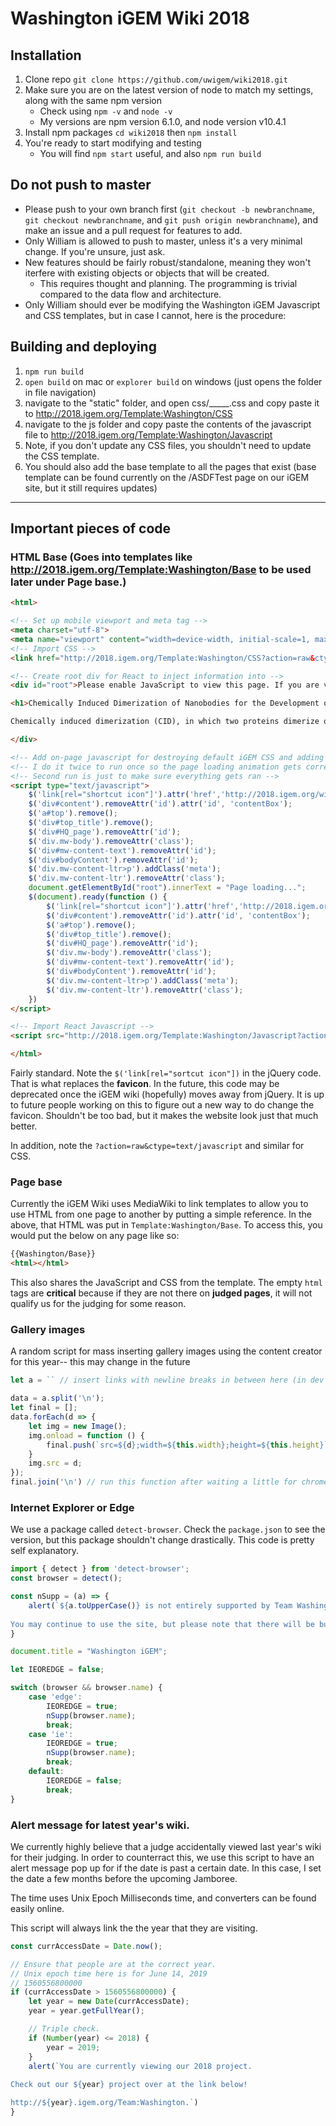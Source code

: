 # Washington iGEM Wiki 2018

## Installation
1. Clone repo `git clone https://github.com/uwigem/wiki2018.git`
2. Make sure you are on the latest version of node to match my settings, along with the same npm version
    * Check using `npm -v` and `node -v`
    * My versions are npm version 6.1.0, and node version v10.4.1
3. Install npm packages `cd wiki2018` then `npm install`
4. You're ready to start modifying and testing
    * You will find `npm start` useful, and also `npm run build`

## Do not push to master
* Please push to your own branch first (`git checkout -b newbranchname`, `git checkout newbranchname`, and `git push origin newbranchname`), and make an issue and a pull request for features to add.
* Only William is allowed to push to master, unless it's a very minimal change. If you're unsure, just ask.
* New features should be fairly robust/standalone, meaning they won't iterfere with existing objects or objects that will be created.
    * This requires thought and planning. The programming is trivial compared to the data flow and architecture.
* Only William should ever be modifying the Washington iGEM Javascript and CSS templates, but in case I cannot, here is the procedure:

## Building and deploying
1. `npm run build`
2. `open build` on mac or `explorer build` on windows (just opens the folder in file navigation)
3. navigate to the "static" folder, and open css/_____.css and copy paste it to http://2018.igem.org/Template:Washington/CSS
4. navigate to the js folder and copy paste the contents of the javascript file to http://2018.igem.org/Template:Washington/Javascript
5. Note, if you don't update any CSS files, you shouldn't need to update the CSS template.
6. You should also add the base template to all the pages that exist (base template can be found currently on the /ASDFTest page on our iGEM site, but it still requires updates)

-----

## Important pieces of code

### HTML Base (Goes into templates like http://2018.igem.org/Template:Washington/Base to be used later under Page base.)

```html
<html>

<!-- Set up mobile viewport and meta tag -->
<meta charset="utf-8">
<meta name="viewport" content="width=device-width, initial-scale=1, maximum-scale=1.0, user-scalable=no, shrink-to-fit=no">
<!-- Import CSS -->
<link href="http://2018.igem.org/Template:Washington/CSS?action=raw&ctype=text/css" type="text/css" rel="stylesheet" />

<!-- Create root div for React to inject information into -->
<div id="root">Please enable JavaScript to view this page. If you are viewing this page with javascript enabled, please contact wkwok16@uw.edu and send a screenshot of the developer console. Here is our project abstract:<br /><br />

<h1>Chemically Induced Dimerization of Nanobodies for the Development of Versatile Biosensors</h1>

Chemically induced dimerization (CID), in which two proteins dimerize only in the presence of a small molecule, has been widely used to control cell signaling, regulatory, and metabolic pathways, and used as logic gates for biological computation in living mammalian cells. However, few naturally occuring CID systems and their derivatives are currently available. Creating a CID system with desired affinity and specificity for any given small molecule remains an unsolved problem for computational design and other protein engineering approaches. To address this challenge, we have used a novel strategy to select CID binders from a vastly diverse combinatorial nanobody library. We have created new CID systems that can sense cholecalciferol and artemisinin. We are validating CID biosensors by a yeast three-hybrid system and built structural models to understand the small molecule-induced dimerization. Our work is a proof-of-concept that can be generalized to create CID systems for many applications.

</div>

<!-- Add on-page javascript for destroying default iGEM CSS and adding a loading animation -->
<!-- I do it twice to run once so the page loading animation gets correct styling the first run -->
<!-- Second run is just to make sure everything gets ran -->
<script type="text/javascript">
    $('link[rel="shortcut icon"]').attr('href','http://2018.igem.org/wiki/images/d/d9/T--Washington--HLogo1.png');
    $('div#content').removeAttr('id').attr('id', 'contentBox');
    $('a#top').remove();
    $('div#top_title').remove();
    $('div#HQ_page').removeAttr('id');
    $('div.mw-body').removeAttr('class');
    $('div#mw-content-text').removeAttr('id');
    $('div#bodyContent').removeAttr('id');
    $('div.mw-content-ltr>p').addClass('meta');
    $('div.mw-content-ltr').removeAttr('class');
    document.getElementById("root").innerText = "Page loading...";
    $(document).ready(function () {
        $('link[rel="shortcut icon"]').attr('href','http://2018.igem.org/wiki/images/d/d9/T--Washington--HLogo1.png');
        $('div#content').removeAttr('id').attr('id', 'contentBox');
        $('a#top').remove();
        $('div#top_title').remove();
        $('div#HQ_page').removeAttr('id');
        $('div.mw-body').removeAttr('class');
        $('div#mw-content-text').removeAttr('id');
        $('div#bodyContent').removeAttr('id');
        $('div.mw-content-ltr>p').addClass('meta');
        $('div.mw-content-ltr').removeAttr('class');
    })
</script>

<!-- Import React Javascript -->
<script src="http://2018.igem.org/Template:Washington/Javascript?action=raw&ctype=text/javascript" type="text/javascript"></script>

</html>
```

Fairly standard. Note the `$('link[rel="sortcut icon"])` in the jQuery code. That is what replaces the **favicon**. In the future, this code may be deprecated once the iGEM wiki (hopefully) moves away from jQuery. It is up to future people working on this to figure out a new way to do change the favicon. Shouldn't be too bad, but it makes the website look just that much better.

In addition, note the `?action=raw&ctype=text/javascript` and similar for CSS.

### Page base

Currently the iGEM Wiki uses MediaWiki to link templates to allow you to use HTML from one page to another by putting a simple reference. In the above, that HTML was put in `Template:Washington/Base`. To access this, you would put the below on any page like so:

```HTML
{{Washington/Base}}
<html></html>
```

This also shares the JavaScript and CSS from the template. The empty `html` tags are **critical** because if they are not there on **judged pages**, it will not qualify us for the judging for some reason. 

### Gallery images

A random script for mass inserting gallery images using the content creator for this year-- this may change in the future

```js
let a = `` // insert links with newline breaks in between here (in dev console)

data = a.split('\n');
let final = [];
data.forEach(d => {
    let img = new Image();
    img.onload = function () {
        final.push(`src=${d};width=${this.width};height=${this.height}`)
    }
    img.src = d;
});
final.join('\n') // run this function after waiting a little for chrome to actually download images
```

### Internet Explorer or Edge

We use a package called `detect-browser`. Check the `package.json` to see the version, but this package shouldn't change drastically. This code is pretty self explanatory.

```js
import { detect } from 'detect-browser';
const browser = detect();

const nSupp = (a) => {
    alert(`${a.toUpperCase()} is not entirely supported by Team Washington's Team Wiki. For best performance please use Firefox or Google Chrome! 
    
You may continue to use the site, but please note that there will be bugs and poor performance. Sorry for any inconvenience, and thank you!`);
}

document.title = "Washington iGEM";

let IEOREDGE = false;

switch (browser && browser.name) {
    case 'edge':
        IEOREDGE = true;
        nSupp(browser.name);
        break;
    case 'ie':
        IEOREDGE = true;
        nSupp(browser.name);
        break;
    default:
        IEOREDGE = false;
        break;
}
```

### Alert message for latest year's wiki.

We currently highly believe that a judge accidentally viewed last year's wiki for their judging. In order to counterract this, we use this script to have an alert message pop up for if the date is past a certain date. In this case, I set the date a few months before the upcoming Jamboree. 

The time uses Unix Epoch Milliseconds time, and converters can be found easily online. 

This script will always link the the year that they are visiting.

```js
const currAccessDate = Date.now();

// Ensure that people are at the correct year.
// Unix epoch time here is for June 14, 2019
// 1560556800000
if (currAccessDate > 1560556800000) {
    let year = new Date(currAccessDate);
    year = year.getFullYear();

    // Triple check.
    if (Number(year) <= 2018) {
        year = 2019;
    }
    alert(`You are currently viewing our 2018 project.
    
Check out our ${year} project over at the link below!

http://${year}.igem.org/Team:Washington.`)
}
```